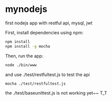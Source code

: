 # mynodejs
first nodejs app with restful api, mysql, jwt

First, install dependencies using npm:

```sh
npm install
npm install -g mocha

```
Then, run the app:

```sh
node ./bin/www
```

and use ./test/restfultest.js to test the api

```sh
mocha ./test/restfultest.js
```

the ./test/baseunittest.js is not working yet~~ T_T

